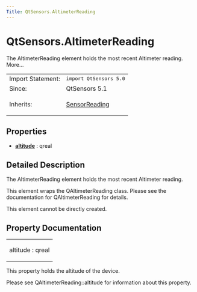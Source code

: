 ```yaml
---
Title: QtSensors.AltimeterReading
---
```


# QtSensors.AltimeterReading

<span class="subtitle"></span>
<!-- $$$AltimeterReading-brief -->
<p>The AltimeterReading element holds the most recent Altimeter reading. More...</p>
<!-- @@@AltimeterReading -->
<table class="alignedsummary">
<tr><td class="memItemLeft rightAlign topAlign"> Import Statement:</td><td class="memItemRight bottomAlign"> </b><tt>import QtSensors 5.0</tt></td></tr><tr><td class="memItemLeft rightAlign topAlign"> Since:</td><td class="memItemRight bottomAlign">  QtSensors 5.1</td></tr><tr><td class="memItemLeft rightAlign topAlign"> Inherits:</td><td class="memItemRight bottomAlign"> <p><a href="QtSensors.SensorReading.md">SensorReading</a></p>
</td></tr></table><ul>
</ul>
<h2>Properties</h2>
<ul>
<li class="fn"><b><b><a href="#altitude-prop">altitude</a></b></b> : qreal</li>
</ul>
<!-- $$$AltimeterReading-description -->
<h2>Detailed Description</h2>
<p>The AltimeterReading element holds the most recent Altimeter reading.</p>
<p>This element wraps the QAltimeterReading class. Please see the documentation for QAltimeterReading for details.</p>
<p>This element cannot be directly created.</p>
<!-- @@@AltimeterReading -->
<h2>Property Documentation</h2>
<!-- $$$altitude -->
<table class="qmlname"><tr valign="top"><td class="tblQmlPropNode"><p><span class="name">altitude</span> : <span class="type">qreal</span></p></td></tr></table><p>This property holds the altitude of the device.</p>
<p>Please see QAltimeterReading::altitude for information about this property.</p>
<!-- @@@altitude -->
<br/>

